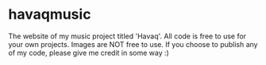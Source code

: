 # havaqmusic
The website of my music project titled 'Havaq'.
All code is free to use for your own projects. Images are NOT free to use.
If you choose to publish any of my code, please give me credit in some way :)
